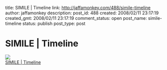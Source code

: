 title: SIMILE | Timeline
link: http://jaffamonkey.com/488/simile-timeline
author: jaffamonkey
description: 
post_id: 488
created: 2008/02/11 23:17:19
created_gmt: 2008/02/11 23:17:19
comment_status: open
post_name: simile-timeline
status: publish
post_type: post

# SIMILE | Timeline

![](http://simile.mit.edu/timeline/images/sundial.png)  
[SIMILE | Timeline](http://simile.mit.edu/timeline/)